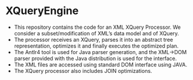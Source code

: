 # XQueryEngine

* This repository contains the code for an XML XQuery Processor. We consider a subset/modification of XML’s data model and of XQuery.
* The processor receives an XQuery, parses it into an abstract tree representation, optimizes it and finally executes the optimized plan. 
* The Antlr4 tool is used for Java parser generation, and the XML->DOM parser provided with the Java distribution is used for the interface.
* The XML files are accessed using standard DOM interface using JAVA.
* The XQuery processor also includes JOIN optimizations.
